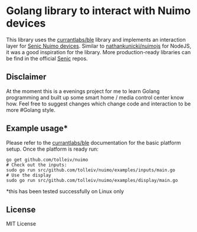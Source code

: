 # Golang library to interact with Nuimo devices

This library uses the [currantlabs/ble](https://github.com/currantlabs/ble) library and implements an interaction layer for [Senic Nuimo devices](https://www.senic.com/). Similar to [nathankunicki/nuimojs](https://github.com/nathankunicki/nuimojs) for NodeJS, it was a good inspiration for the library. More production-ready libraries can be find in the official [Senic](https://github.com/getsenic) repos.
 
## Disclaimer
 
At the moment this is a evenings project for me to learn Golang programming and built up some smart home / media control center know how. Feel free to suggest changes which change code and interaction to be more #Golang style.

## Example usage*

Please refer to the [currantlabs/ble](https://github.com/currantlabs/ble) documentation for the basic platform setup. Once the platform is ready run:

    go get github.com/tolleiv/nuimo
    # Check out the inputs:
    sudo go run src/github.com/tolleiv/nuimo/examples/inputs/main.go
    # Use the display
    sudo go run src/github.com/tolleiv/nuimo/examples/display/main.go

*this has been tested successfully on Linux only

## License 
 
 MIT License
